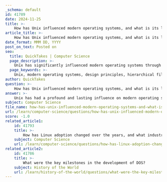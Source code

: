 ```yaml
---
_schema: default
id: 41789
date: 2024-11-25
title: >-
    How has Unix influenced modern operating systems, and what is its legacy?
article_title: >-
    How has Unix influenced modern operating systems, and what is its legacy?
date_format: MMM DD, YYYY
post_on_text: Posted on
seo:
  title: QuickTakes | Computer Science
  page_description: >-
    Unix has significantly influenced modern operating systems through key design principles, hierarchical file systems, multi-user support, and networking models, establishing a legacy that continues to shape contemporary computing.
  page_keywords: >-
    Unix, modern operating systems, design principles, hierarchical file system, multi-user support, development environment, networking, legacy, Linux, macOS, BSD, client-server model, software development, technology history
author: QuickTakes
question: >-
    How has Unix influenced modern operating systems, and what is its legacy?
answer: >-
    Unix has had a profound and lasting influence on modern operating systems, shaping their design, functionality, and overall architecture. Originally developed in the late 1960s at Bell Labs, Unix introduced several key concepts that have become foundational in the field of computing.\n\n### Key Influences of Unix on Modern Operating Systems\n\n1. **Design Principles**: Unix is renowned for its simplicity, modularity, and portability. These principles have been adopted by many contemporary operating systems, including Linux, macOS, and BSD. The Unix philosophy emphasizes building small, single-purpose tools that can be combined to perform complex tasks, which has influenced software development practices across the industry.\n\n2. **Hierarchical File System**: Unix introduced a hierarchical file system that organizes files in a tree-like structure. This design has been widely adopted in modern operating systems, allowing for efficient file management and organization.\n\n3. **Multi-User Support**: Unix was one of the first operating systems to support multiple users simultaneously, a feature that has become standard in modern OSes. This capability is crucial for server environments and multi-user systems, enabling resource sharing and collaboration.\n\n4. **Development Environment**: Unix provided a comprehensive development environment that included libraries, documentation, and source code. This self-contained system facilitated software development and has influenced the way modern operating systems package development tools.\n\n5. **Networking and Client-Server Model**: The Unix environment played a significant role in the development of networking protocols and the client-server model, which are essential for the Internet and network-centered computing. This legacy continues to impact how modern systems are designed to handle network communications.\n\n### Legacy of Unix\n\nThe legacy of Unix is evident in the widespread adoption of its derivatives and the principles it established. Operating systems like Linux, macOS, and even iOS trace their roots back to Unix, with many of their features and functionalities directly inspired by it. For instance, Linux, created by Linus Torvalds in 1991, was heavily influenced by Unix's design and operational concepts.\n\nMoreover, Unix's impact extends beyond just operating systems; it has shaped the development of various applications and frameworks. Many modern programming languages and development tools have been built with Unix-like environments in mind, further solidifying its influence in the tech landscape.\n\nIn summary, Unix's innovative design and principles have left an indelible mark on modern computing, making it a cornerstone of contemporary operating systems and a pivotal part of the history of technology. Its influence continues to be felt today, as the principles of Unix guide the development of new systems and applications.
subject: Computer Science
file_name: how-has-unix-influenced-modern-operating-systems-and-what-is-its-legacy.md
url: /learn/computer-science/questions/how-has-unix-influenced-modern-operating-systems-and-what-is-its-legacy
score: -1.0
related_article1:
    id: 41793
    title: >-
        How has Linux adoption changed over the years, and what industries have embraced it the most?
    subject: Computer Science
    url: /learn/computer-science/questions/how-has-linux-adoption-changed-over-the-years-and-what-industries-have-embraced-it-the-most
related_article2:
    id: 41786
    title: >-
        What were the key milestones in the development of DOS?
    subject: History of the World
    url: /learn/history-of-the-world/questions/what-were-the-key-milestones-in-the-development-of-dos
---
```


&nbsp;